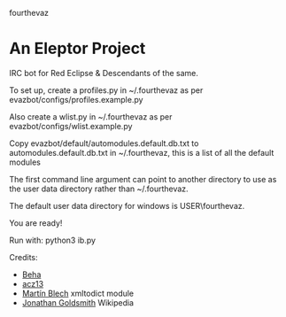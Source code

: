 fourthevaz

An Eleptor Project
==========

IRC bot for Red Eclipse & Descendants of the same.

To set up, create a profiles.py in ~/.fourthevaz as per evazbot/configs/profiles.example.py

Also create a wlist.py in ~/.fourthevaz as per evazbot/configs/wlist.example.py

Copy evazbot/default/automodules.default.db.txt to automodules.default.db.txt in ~/.fourthevaz, this is a list of all the default modules

The first command line argument can point to another directory to use as the user data directory rather than ~/.fourthevaz.

The default user data directory for windows is USER\fourthevaz.

You are ready!

Run with: python3 ib.py


Credits:
* [Beha](http://www.github.com/shacknetisp)
* [acz13](http://www.github.com/acz13)
* [Martín Blech](http://www.github.com/martinblech) xmltodict module
* [Jonathan Goldsmith](http://www.github.com/goldsmith) Wikipedia
